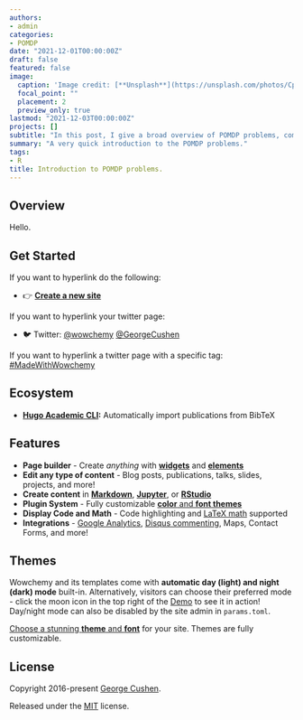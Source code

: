 ```yaml
---
authors:
- admin
categories:
- POMDP
date: "2021-12-01T00:00:00Z"
draft: false
featured: false
image:
  caption: 'Image credit: [**Unsplash**](https://unsplash.com/photos/CpkOjOcXdUY)'
  focal_point: ""
  placement: 2
  preview_only: true
lastmod: "2021-12-03T00:00:00Z"
projects: []
subtitle: "In this post, I give a broad overview of POMDP problems, compare and contrast them against MDP problems."
summary: "A very quick introduction to the POMDP problems."
tags:
- R
title: Introduction to POMDP problems.
---
```


## Overview

Hello.

## Get Started

If you want to hyperlink do the following:
- 👉 [**Create a new site**](https://wowchemy.com/templates/)

If you want to hyperlink your twitter page:
- 🐦 Twitter: [@wowchemy](https://twitter.com/wowchemy) [@GeorgeCushen](https://twitter.com/GeorgeCushen)

If you want to hyperlink a twitter page with a specific tag:
[#MadeWithWowchemy](https://twitter.com/search?q=(%23MadeWithWowchemy%20OR%20%23MadeWithAcademic)&src=typed_query)


## Ecosystem

* **[Hugo Academic CLI](https://github.com/wowchemy/hugo-academic-cli):** Automatically import publications from BibTeX


## Features

- **Page builder** - Create *anything* with [**widgets**](https://wowchemy.com/docs/page-builder/) and [**elements**](https://wowchemy.com/docs/writing-markdown-latex/)
- **Edit any type of content** - Blog posts, publications, talks, slides, projects, and more!
- **Create content** in [**Markdown**](https://wowchemy.com/docs/writing-markdown-latex/), [**Jupyter**](https://wowchemy.com/docs/import/jupyter/), or [**RStudio**](https://wowchemy.com/docs/install-locally/)
- **Plugin System** - Fully customizable [**color** and **font themes**](https://wowchemy.com/docs/customization/)
- **Display Code and Math** - Code highlighting and [LaTeX math](https://en.wikibooks.org/wiki/LaTeX/Mathematics) supported
- **Integrations** - [Google Analytics](https://analytics.google.com), [Disqus commenting](https://disqus.com), Maps, Contact Forms, and more!


## Themes

Wowchemy and its templates come with **automatic day (light) and night (dark) mode** built-in. Alternatively, visitors can choose their preferred mode - click the moon icon in the top right of the [Demo](https://academic-demo.netlify.com/) to see it in action! Day/night mode can also be disabled by the site admin in `params.toml`.

[Choose a stunning **theme** and **font**](https://wowchemy.com/docs/customization) for your site. Themes are fully customizable.

## License

Copyright 2016-present [George Cushen](https://georgecushen.com).

Released under the [MIT](https://github.com/wowchemy/wowchemy-hugo-modules/blob/master/LICENSE.md) license.
